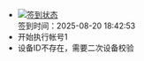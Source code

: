 - [![签到状态](https://github.com/womade/Cloud189-Actions/actions/workflows/main.yml/badge.svg?branch=main)](https://github.com/womade/Cloud189-Actions/actions/workflows/main.yml) <br> 签到时间：2025-08-20 18:42:53
- 开始执行帐号1
- 设备ID不存在，需要二次设备校验
